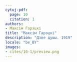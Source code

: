 ```yaml
---
cytuj-pdf:
  page: 10
  citation: 1
authors:
- Максім Гарэцкі
title: "Максім Гарэцкі"
description: "Дзве душы. 1919"
locale: "be_BY"
images:
- cites/10-1/preview.png
---
```

